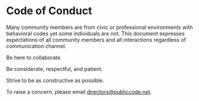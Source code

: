 # Code of Conduct

<!-- SPDX-License-Identifier: CC0-1.0 -->
<!-- 2021-2022 by The Foundation for Public Code <info@publiccode.net> -->

Many community members are from civic or professional environments with behavioral codes yet some individuals are not.
This document expresses expectations of all community members and all interactions regardless of communication channel.

Be here to collaborate.

Be considerate, respectful, and patient.

Strive to be as constructive as possible.

To raise a concern, please email directors@publiccode.net.
